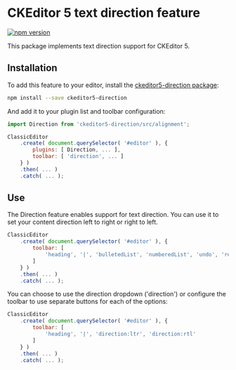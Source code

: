 CKEditor 5 text direction feature
========================================

[![npm version](https://badge.fury.io/js/ckeditor5-direction.svg)](https://www.npmjs.com/package/ckeditor5-direction)

This package implements text direction support for CKEditor 5.

Installation
------------
To add this feature to your editor, install the [ckeditor5-direction package](https://www.npmjs.com/package/ckeditor5-direction):

```bash
npm install --save ckeditor5-direction
```

And add it to your plugin list and toolbar configuration:

```javascript
import Direction from 'ckeditor5-direction/src/alignment';

ClassicEditor
    .create( document.querySelector( '#editor' ), {
        plugins: [ Direction, ... ],
        toolbar: [ 'direction', ... ]
    } )
    .then( ... )
    .catch( ... );
```

Use
------------
The Direction feature enables support for text direction. You can use it to set your content direction left to right or right to left.

```javascript
ClassicEditor
    .create( document.querySelector( '#editor' ), {
        toolbar: [
            'heading', '|', 'bulletedList', 'numberedList', 'undo', 'redo', 'direction'
        ]
    } )
    .then( ... )
    .catch( ... );
```

You can choose to use the direction dropdown ('direction') or configure the toolbar to use separate buttons for each of the options:

```javascript
ClassicEditor
    .create( document.querySelector( '#editor' ), {
        toolbar: [
            'heading', '|', 'direction:ltr', 'direction:rtl'
        ]
    } )
    .then( ... )
    .catch( ... );
```
